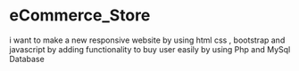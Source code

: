 # eCommerce_Store
i want to make a new responsive website by using html css , bootstrap and javascript by adding functionality to buy user easily by using Php and MySql Database 
